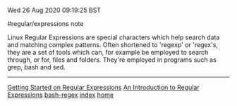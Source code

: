 Wed 26 Aug 2020 09:19:25 BST

#regular/expressions
note

Linux Regular Expressions are special characters which help search data and matching complex patterns. Often shortened to 'regexp' or 'regex's, they are a set of tools which can, for example be employed to search through, or for, files and folders. They're employed  in programs such as grep, bash and sed.

___
[Getting Started on Regular Expressions](https://thenewstack.io/dont-fear-regex-getting-started-regular-expressions)
[An Introduction to Regular Expressions](https://www.linux.com/topic/desktop/introduction-regular-expressions-new-linux-users/)
[bash-regex](./bash-reg-expressions.md)
[index](./index-file.md)
[home](./home.md)
